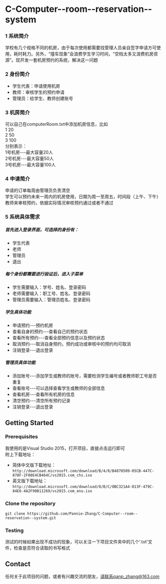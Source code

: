 # C-Computer--room--reservation--system
### 1 系统简介
学校有几个规格不同的机房，由于每次使用都需要找管理人员亲自签字申请方可使用，耗时耗力。另外，“撞车现象”会浪费学生学习时间，“空档太多又浪费机房资源”。现开发一套机房预约的系统，解决这一问题
### 2 身份简介
  * 学生代表：申请使用机房
  * 教师：审核学生的预约申请
  * 管理员：给学生、教师创建账号
### 3 机房简介
   可以自己在computerRoom.txt中添加机房信息，比如  
   1 20  
   2 50  
   3 100  
   分别表示：  
   1号机房---最大容量20人  
   2号机房---最大容量50人  
   3号机房---最大容量100人  
### 4 申请简介
   申请的订单每周由管理员负责清空  
   学生可以预约未来一周内的机房使用，日期为周一至周五，时间段（上午、下午）  
   教师来审核预约，依据实际情况审核预约通过或者不通过  
### 5 系统具体需求
##### 首先进入登录界面，可选择的身份有：
   * 学生代表
   * 老师
   * 管理员
   * 退出
##### 每个身份都需要进行验证后，进入子菜单
   * 学生需要输入：学号、姓名、登录密码
   * 老师需要输入：职工号、姓名、登录密码
   * 管理员需要输入：管理员姓名、登录密码
##### 学生具体功能
   * 申请预约---预约机房
   * 查看自身的预约---查看自己的预约状态
   * 查看所有预约---查看全部预约信息以及预约状态
   * 取消预约---取消自身预约，预约成功或审核中的预约均可取消
   * 注销登录---退出登录
##### 管理员具体功能
   * 添加账号---添加学生或教师的账号，需要检测学生编号或者教师职工号是否重复
   * 查看账号---可以选择查看学生或教师的全部信息
   * 查看机房---查看所有机房的信息
   * 清空预约---清空所有预约记录
   * 注销登录---退出登录
## Getting Started 
### Prerequisites
我使用的是Visual Studio 2015，打开项目，直接点击运行即可  
附上下载地址：
* 简体中文版下载地址：`http://download.microsoft.com/download/B/4/8/B4870509-05CB-447C-878F-2F80E4CB464C/vs2015.com_chs.iso`
* 英文版下载地址：`http://download.microsoft.com/download/0/B/C/0BC321A4-013F-479C-84E6-4A2F90B11269/vs2015.com_enu.iso`
### Clone the repository
`git clone https://github.com/Pannie-Zhang/C-Computer--room--reservation--system.git`
### Testing
测试的时候如果出现不成功的现象，可以关注一下项目文件夹中的几个'.txt'文件，检查是否符合读取的书写格式 
## Contact 
任何关于此项目的问题，或者有兴趣交流的朋友，请联系panp_zhang@163.com

